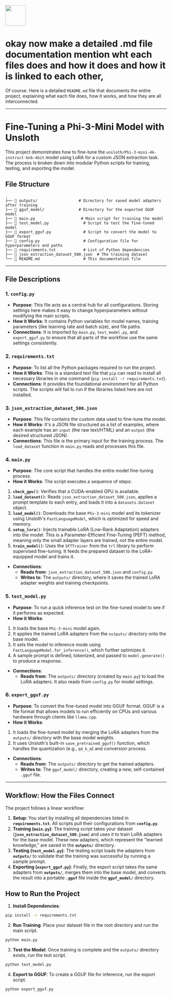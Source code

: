 <img src="https://r2cdn.perplexity.ai/pplx-full-logo-primary-dark%402x.png" style="height:64px;margin-right:32px"/>

# okay now make a detailed .md file documentation mention wht each files does and how it does and how it is linked to each other,

Of course. Here is a detailed `README.md` file that documents the entire project, explaining what each file does, how it works, and how they are all interconnected.

***

# Fine-Tuning a Phi-3-Mini Model with Unsloth

This project demonstrates how to fine-tune the `unsloth/Phi-3-mini-4k-instruct-bnb-4bit` model using LoRA for a custom JSON extraction task. The process is broken down into modular Python scripts for training, testing, and exporting the model.

## File Structure

```
.
├── 📂 outputs/                  # Directory for saved model adapters after training
├── 📂 gguf_model/               # Directory for the exported GGUF model
├── 📜 main.py                    # Main script for training the model
├── 📜 test_model.py               # Script to test the fine-tuned model
├── 📜 export_gguf.py              # Script to convert the model to GGUF format
├── 📜 config.py                   # Configuration file for hyperparameters and paths
├── 📜 requirements.txt            # List of Python dependencies
├── 📜 json_extraction_dataset_500.json  # The training dataset
└── 📜 README.md                   # This documentation file
```


***

## File Descriptions

### 1. `config.py`

* **Purpose**: This file acts as a central hub for all configurations. Storing settings here makes it easy to change hyperparameters without modifying the main scripts.
* **How it Works**: It contains Python variables for model names, training parameters (like learning rate and batch size), and file paths.
* **Connections**: It is imported by `main.py`, `test_model.py`, and `export_gguf.py` to ensure that all parts of the workflow use the same settings consistently.


### 2. `requirements.txt`

* **Purpose**: To list all the Python packages required to run the project.
* **How it Works**: This is a standard text file that `pip` can read to install all necessary libraries in one command (`pip install -r requirements.txt`).
* **Connections**: It provides the foundational environment for all Python scripts. The scripts will fail to run if the libraries listed here are not installed.


### 3. `json_extraction_dataset_500.json`

* **Purpose**: This file contains the custom data used to fine-tune the model.
* **How it Works**: It's a JSON file structured as a list of examples, where each example has an `input` (the raw text/HTML) and an `output` (the desired structured JSON).
* **Connections**: This file is the primary input for the training process. The `load_dataset` function in `main.py` reads and processes this file.


### 4. `main.py`

* **Purpose**: The core script that handles the entire model fine-tuning process.
* **How it Works**: The script executes a sequence of steps:

1. **`check_gpu()`**: Verifies that a CUDA-enabled GPU is available.
2. **`load_dataset()`**: Reads `json_extraction_dataset_500.json`, applies a prompt template to each entry, and loads it into a `datasets.Dataset` object.
3. **`load_model()`**: Downloads the base `Phi-3-mini` model and its tokenizer using Unsloth's `FastLanguageModel`, which is optimized for speed and memory.
4. **`setup_lora()`**: Injects trainable LoRA (Low-Rank Adaptation) adapters into the model. This is a Parameter-Efficient Fine-Tuning (PEFT) method, meaning only the small adapter layers are trained, not the entire model.
5. **`train_model()`**: Uses the `SFTTrainer` from the `trl` library to perform supervised fine-tuning. It feeds the prepared dataset to the LoRA-equipped model and trains it.
* **Connections**:
    * **Reads from**: `json_extraction_dataset_500.json` and `config.py`.
    * **Writes to**: The `outputs/` directory, where it saves the trained LoRA adapter weights and training checkpoints.


### 5. `test_model.py`

* **Purpose**: To run a quick inference test on the fine-tuned model to see if it performs as expected.
* **How it Works**:

1. It loads the base `Phi-3-mini` model again.
2. It applies the trained LoRA adapters from the `outputs/` directory onto the base model.
3. It sets the model to inference mode using `FastLanguageModel.for_inference()`, which further optimizes it.
4. A sample prompt is defined, tokenized, and passed to `model.generate()` to produce a response.
* **Connections**:
    * **Reads from**: The `outputs/` directory (created by `main.py`) to load the LoRA adapters. It also reads from `config.py` for model settings.


### 6. `export_gguf.py`

* **Purpose**: To convert the fine-tuned model into GGUF format. GGUF is a file format that allows models to run efficiently on CPUs and various hardware through clients like `llama.cpp`.
* **How it Works**:

1. It loads the fine-tuned model by merging the LoRA adapters from the `outputs/` directory with the base model weights.
2. It uses Unsloth's built-in `save_pretrained_gguf()` function, which handles the quantization (e.g., `q4_k_m`) and conversion process.
* **Connections**:
    * **Reads from**: The `outputs/` directory to get the trained adapters.
    * **Writes to**: The `gguf_model/` directory, creating a new, self-contained `.gguf` file.

***

## Workflow: How the Files Connect

The project follows a linear workflow:

1. **Setup**: You start by installing all dependencies listed in **`requirements.txt`**. All scripts pull their configurations from **`config.py`**.
2. **Training (`main.py`)**: The training script takes your dataset (**`json_extraction_dataset_500.json`**) and uses it to train LoRA adapters for the base model. These new adapters, which represent the "learned knowledge," are saved in the **`outputs/`** directory.
3. **Testing (`test_model.py`)**: The testing script loads the adapters from **`outputs/`** to validate that the training was successful by running a sample prompt.
4. **Exporting (`export_gguf.py`)**: Finally, the export script takes the same adapters from **`outputs/`**, merges them into the base model, and converts the result into a portable **`.gguf`** file inside the **`gguf_model/`** directory.

## How to Run the Project

1. **Install Dependencies**:

```bash
pip install -r requirements.txt
```

2. **Run Training**:
Place your dataset file in the root directory and run the main script.

```bash
python main.py
```

3. **Test the Model**:
Once training is complete and the `outputs/` directory exists, run the test script.

```bash
python test_model.py
```

4. **Export to GGUF**:
To create a GGUF file for inference, run the export script.

```bash
python export_gguf.py
```

